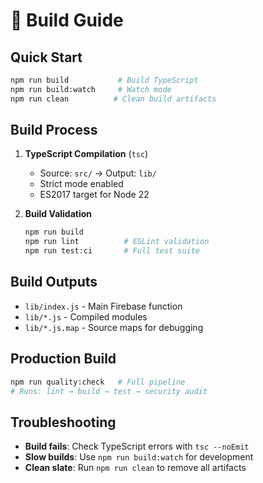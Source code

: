 # 🔧 Build Guide

## Quick Start
```bash
npm run build           # Build TypeScript
npm run build:watch     # Watch mode
npm run clean          # Clean build artifacts
```

## Build Process
1. **TypeScript Compilation** (`tsc`)
   - Source: `src/` → Output: `lib/`
   - Strict mode enabled
   - ES2017 target for Node 22

2. **Build Validation**
   ```bash
   npm run build
   npm run lint          # ESLint validation
   npm run test:ci       # Full test suite
   ```

## Build Outputs
- `lib/index.js` - Main Firebase function
- `lib/*.js` - Compiled modules
- `lib/*.js.map` - Source maps for debugging

## Production Build
```bash
npm run quality:check   # Full pipeline
# Runs: lint → build → test → security audit
```

## Troubleshooting
- **Build fails**: Check TypeScript errors with `tsc --noEmit`
- **Slow builds**: Use `npm run build:watch` for development
- **Clean slate**: Run `npm run clean` to remove all artifacts